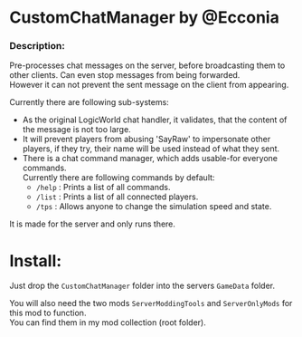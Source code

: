 # CustomChatManager by @Ecconia

### Description:

Pre-processes chat messages on the server, before broadcasting them to other clients. Can even stop messages from being forwarded.\
However it can not prevent the sent message on the client from appearing.

Currently there are following sub-systems:

- As the original LogicWorld chat handler, it validates, that the content of the message is not too large.
- It will prevent players from abusing 'SayRaw' to impersonate other players, if they try, their name will be used instead of what they sent.
- There is a chat command manager, which adds usable-for everyone commands.\
  Currently there are following commands by default:
    - `/help` : Prints a list of all commands.
    - `/list` : Prints a list of all connected players.
    - `/tps` : Allows anyone to change the simulation speed and state.

It is made for the server and only runs there.

# Install:

Just drop the `CustomChatManager` folder into the servers `GameData` folder.

You will also need the two mods `ServerModdingTools` and `ServerOnlyMods` for this mod to function.\
You can find them in my mod collection (root folder).

